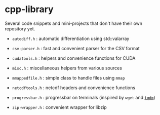 # cpp-library
Several code snippets and mini-projects that don't have their own repository yet.

- `autodiff.h` : automatic differentiation using std::valarray

- `csv-parser.h` : fast and convenient parser for the CSV format

- `cudatools.h` : helpers and convenience functions for CUDA

- `misc.h` : miscellaneous helpers from various sources

- `mmappedfile.h` : simple class to handle files using `mmap`

- `netcdftools.h` : netcdf headers and convenience functions

- `progressbar.h` : progressbar on terminals (inspired by `wget` and [`tqdm`](https://github.com/tqdm/tqdm))

- `zip-wrapper.h` : convenient wrapper for libzip
